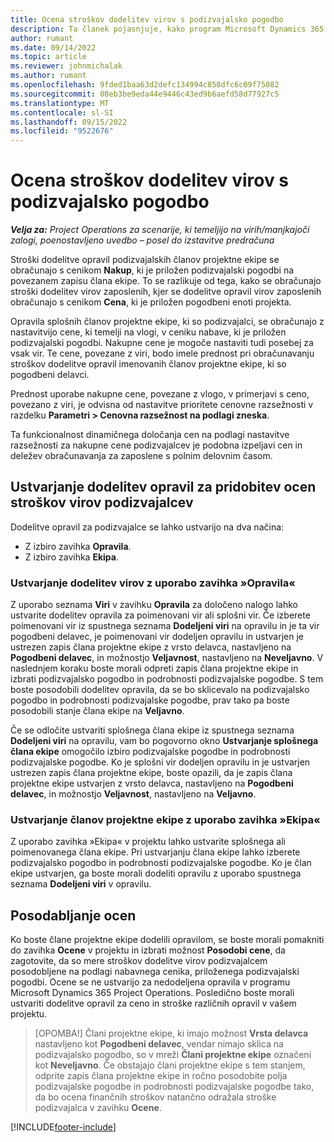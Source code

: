 ```yaml
---
title: Ocena stroškov dodelitev virov s podizvajalsko pogodbo
description: Ta članek pojasnjuje, kako program Microsoft Dynamics 365 Project Operations izračuna oceno stroškov dodelitev virov s podizvajalsko pogodbo.
author: rumant
ms.date: 09/14/2022
ms.topic: article
ms.reviewer: johnmichalak
ms.author: rumant
ms.openlocfilehash: 9fded1baa63d2defc134994c858dfc6c09f75082
ms.sourcegitcommit: 08eb3be9eda44e9446c43ed9b6aefd58d77927c5
ms.translationtype: MT
ms.contentlocale: sl-SI
ms.lasthandoff: 09/15/2022
ms.locfileid: "9522676"
---
```

# <a name="cost-estimation-of-subcontracted-resource-assignments"></a>Ocena stroškov dodelitev virov s podizvajalsko pogodbo

_**Velja za:** Project Operations za scenarije, ki temeljijo na virih/manjkajoči zalogi, poenostavljeno uvedbo – posel do izstavitve predračuna_

Stroški dodelitve opravil podizvajalskih članov projektne ekipe se obračunajo s cenikom **Nakup**, ki je priložen podizvajalski pogodbi na povezanem zapisu člana ekipe. To se razlikuje od tega, kako se obračunajo stroški dodelitev virov zaposlenih, kjer se dodelitve opravil virov zaposlenih obračunajo s cenikom **Cena**, ki je priložen pogodbeni enoti projekta. 

Opravila splošnih članov projektne ekipe, ki so podizvajalci, se obračunajo z nastavitvijo cene, ki temelji na vlogi, v ceniku nabave, ki je priložen podizvajalski pogodbi. Nakupne cene je mogoče nastaviti tudi posebej za vsak vir. Te cene, povezane z viri, bodo imele prednost pri obračunavanju stroškov dodelitve opravil imenovanih članov projektne ekipe, ki so pogodbeni delavci. 

Prednost uporabe nakupne cene, povezane z vlogo, v primerjavi s ceno, povezano z viri, je odvisna od nastavitve prioritete cenovne razsežnosti v razdelku **Parametri > Cenovna razsežnost na podlagi zneska**.

Ta funkcionalnost dinamičnega določanja cen na podlagi nastavitve razsežnosti za nakupne cene podizvajalcev je podobna izpeljavi cen in deležev obračunavanja za zaposlene s polnim delovnim časom. 

## <a name="creating-task-assignments-for-getting-cost-estimates-of-subcontractor-resources"></a>Ustvarjanje dodelitev opravil za pridobitev ocen stroškov virov podizvajalcev

Dodelitve opravil za podizvajalce se lahko ustvarijo na dva načina: 
- Z izbiro zavihka **Opravila**.
- Z izbiro zavihka **Ekipa**.

### <a name="creating-resources-assignments-using-the-tasks-tab"></a>Ustvarjanje dodelitev virov z uporabo zavihka »Opravila«
Z uporabo seznama **Viri** v zavihku **Opravila** za določeno nalogo lahko ustvarite dodelitev opravila za poimenovani vir ali splošni vir. Če izberete poimenovani vir iz spustnega seznama **Dodeljeni viri** na opravilu in je ta vir pogodbeni delavec, je poimenovani vir dodeljen opravilu in ustvarjen je ustrezen zapis člana projektne ekipe z vrsto delavca, nastavljeno na **Pogodbeni delavec**, in možnostjo **Veljavnost**, nastavljeno na **Neveljavno**. V naslednjem koraku boste morali odpreti zapis člana projektne ekipe in izbrati podizvajalsko pogodbo in podrobnosti podizvajalske pogodbe. S tem boste posodobili dodelitev opravila, da se bo sklicevalo na podizvajalsko pogodbo in podrobnosti podizvajalske pogodbe, prav tako pa boste posodobili stanje člana ekipe na **Veljavno**.

Če se odločite ustvariti splošnega člana ekipe iz spustnega seznama **Dodeljeni viri** na opravilu, vam bo pogovorno okno **Ustvarjanje splošnega člana ekipe** omogočilo izbiro podizvajalske pogodbe in podrobnosti podizvajalske pogodbe. Ko je splošni vir dodeljen opravilu in je ustvarjen ustrezen zapis člana projektne ekipe, boste opazili, da je zapis člana projektne ekipe ustvarjen z vrsto delavca, nastavljeno na **Pogodbeni delavec**, in možnostjo **Veljavnost**, nastavljeno na **Veljavno**.

### <a name="creating-project-team-members-using-the-team-tab"></a>Ustvarjanje članov projektne ekipe z uporabo zavihka »Ekipa«
Z uporabo zavihka »Ekipa« v projektu lahko ustvarite splošnega ali poimenovanega člana ekipe. Pri ustvarjanju člana ekipe lahko izberete podizvajalsko pogodbo in podrobnosti podizvajalske pogodbe. Ko je član ekipe ustvarjen, ga boste morali dodeliti opravilu z uporabo spustnega seznama **Dodeljeni viri** v opravilu. 

## <a name="updating-estimates"></a>Posodabljanje ocen
Ko boste člane projektne ekipe dodelili opravilom, se boste morali pomakniti do zavihka **Ocene** v projektu in izbrati možnost **Posodobi cene**, da zagotovite, da so mere stroškov dodelitve virov podizvajalcem posodobljene na podlagi nabavnega cenika, priloženega podizvajalski pogodbi. Ocene se ne ustvarijo za nedodeljena opravila v programu Microsoft Dynamics 365 Project Operations. Posledično boste morali ustvariti dodelitve opravil za ceno in stroške različnih opravil v vašem projektu. 

> [OPOMBA!] Člani projektne ekipe, ki imajo možnost **Vrsta delavca** nastavljeno kot **Pogodbeni delavec**, vendar nimajo sklica na podizvajalsko pogodbo, so v mreži **Člani projektne ekipe** označeni kot **Neveljavno**. Če obstajajo člani projektne ekipe s tem stanjem, odprite zapis člana projektne ekipe in ročno posodobite polja podizvajalske pogodbe in podrobnosti podizvajalske pogodbe tako, da bo ocena finančnih stroškov natančno odražala stroške podizvajalca v zavihku **Ocene**. 


[!INCLUDE[footer-include](../../includes/footer-banner.md)]
